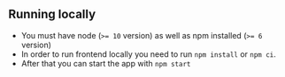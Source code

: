 ## Running locally

- You must have node (`>= 10` version) as well as npm installed (`>= 6` version)
- In order to run frontend locally you need to run `npm install` or `npm ci`.
- After that you can start the app with `npm start`
